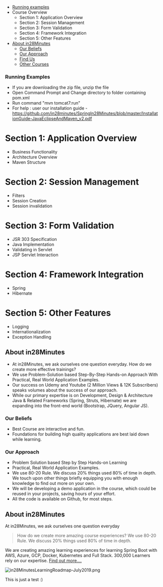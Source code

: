 
* [Running examples](#running-examples)
* Course Overview
  - Section 1: Application Overview
  - Section 2: Session Management
  - Section 3: Form Validation
  - Section 4: Framework Integration
  - Section 5: Other Features
* [About in28Minutes](#about-in28minutes)
  - [Our Beliefs](#our-beliefs)
  - [Our Approach](#our-approach)
  - [Find Us](#useful-links)
  - [Other Courses](#other-courses)

### Running Examples
- If you are downloading the zip file, unzip the file
- Open Command Prompt and Change directory to folder containing pom.xml
- Run command "mvn tomcat7:run"
- For help : user our installation guide - https://github.com/in28minutes/SpringIn28Minutes/blob/master/InstallationGuide-JavaEclipseAndMaven_v2.pdf

# Section 1: Application Overview
- Business Functionality
- Architecture Overview
- Maven Structure

# Section 2: Session Management
- Filters
- Session Creation
- Session invalidation

# Section 3: Form Validation
- JSR 303 Specification
- Java Implementation
- Validating in Servlet
- JSP Servlet Interaction

# Section 4: Framework Integration
- Spring
- Hibernate

# Section 5: Other Features
- Logging
- Internationalization
- Exception Handling

## About in28Minutes
- At in28Minutes, we ask ourselves one question everyday. How do we create more effective trainings?
- We use Problem-Solution based Step-By-Step Hands-on Approach With Practical, Real World Application Examples.
- Our success on Udemy and Youtube (2 Million Views & 12K Subscribers) speaks volumes about the success of our approach.
- While our primary expertise is on Development, Design & Architecture Java & Related Frameworks (Spring, Struts, Hibernate) we are expanding into the front-end world (Bootstrap, JQuery, Angular JS).

### Our Beliefs
- Best Course are interactive and fun.
- Foundations for building high quality applications are best laid down while learning.

### Our Approach
- Problem Solution based Step by Step Hands-on Learning
- Practical, Real World Application Examples.
- We use 80-20 Rule. We discuss 20% things used 80% of time in depth. We touch upon other things briefly equipping you with enough knowledge to find out more on your own.
- We will be developing a demo application in the course, which could be reused in your projects, saving hours of your effort.
- All the code is available on Github, for most steps.

## About in28Minutes

At in28Minutes, we ask ourselves one question everyday
> How do we create more amazing course experiences?
> We use 80-20 Rule. We discuss 20% things used 80% of time in depth.

We are creating amazing learning experiences for learning Spring Boot with AWS, Azure, GCP, Docker, Kubernetes and Full Stack. 300,000 Learners rely on our expertise.  [Find out more.... ](https://github.com/in28minutes/learn#best-selling-courses)

![in28MinutesLearningRoadmap-July2019.png](https://github.com/in28minutes/in28Minutes-Course-Roadmap/raw/master/in28MinutesLearningRoadmap-July2019.png)


This is just a test :)
